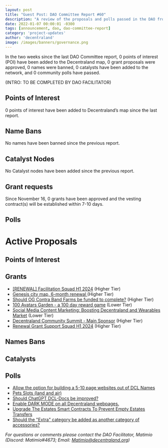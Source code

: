 ```yaml
---
layout: post
title: "Guest Post: DAO Committee Report #60"
description: "A review of the proposals and polls passed in the DAO from November 16 through November 30".
date: 2022-01-07 00:00:01 -0300
tags: [announcement, dao, dao-committee-report]
category: 'project-updates'
author: 'decentraland'
image: /images/banners/governance.png
---
```


In the two weeks since the last DAO Committee report, 0 points of interest (POI) have been added to the Decentraland map, 0 grant proposals were approved, 0 names were banned, 0 catalysts have been added to the network, and 0 community polls have passed.

(INTRO: TO BE COMPLETED BY DAO FACILITATOR)

## Points of Interest
0 points of interest have been added to Decentraland’s map since the last report.


## Name Bans

No names have been banned since the previous report.

## Catalyst Nodes
No Catalyst nodes have been added since the previous report.


## Grant requests
Since November 16, 0 grants have been approved and the vesting contract(s) will be established within 7-10 days.


## Polls


# Active Proposals

## Points of Interest


## Grants

* [[RENEWAL] Facilitation Squad H1 2024](https://governance.decentraland.org/proposal/?id=5a5c472b-0ed2-4086-b7fc-22e37b4ad39c) (Higher Tier)
* [Genesis city map, 6-month renewal ](https://governance.decentraland.org/proposal/?id=e2feb90d-36b2-4d03-b862-67fd8987436e) (Higher Tier)
* [Should OG Contra Band Farms be funded to complete?](https://governance.decentraland.org/proposal/?id=345eab3e-eb87-4b0e-85c7-b2123797e1f6) (Higher Tier)
* [100 Avatars Garden - a 100 day reward game](https://governance.decentraland.org/proposal/?id=3dd9e476-1172-4995-a3cc-6942ebe12c7d) (Lower Tier)
* [Social Media Content Marketing: Boosting Decentraland and Wearables Market](https://governance.decentraland.org/proposal/?id=531a102b-e4b8-4ed3-8ccc-9aa30bfb7992) (Lower Tier)
* [Decentraland Community Summit - Main Sponsor](https://governance.decentraland.org/proposal/?id=3d4be4a7-a007-4fa0-8f97-71e2385684a0) (Higher Tier)
* [Renewal Grant Support Squad H1 2024](https://governance.decentraland.org/proposal/?id=166fb303-2045-41d8-a6a7-ea3b8d363978) (Higher Tier)

## Names Bans


## Catalysts


## Polls

* [Allow the option for building a 5-10 page websites out of DCL Names ](https://governance.decentraland.org/proposal/?id=97c10d0d-aa5d-4fc2-bc45-6a813bfe2e71)
* [Pets Slots (land and air) ](https://governance.decentraland.org/proposal/?id=171fbd74-794e-4d2a-a0fb-7f56677341d9)
* [Should ChatGPT DCL-Docs be improved?](https://governance.decentraland.org/proposal/?id=777b41d1-62af-45f0-a387-99febbbdfd49)
* [Enable DARK MODE on all Decentraland webpages.](https://governance.decentraland.org/proposal/?id=9f85256f-4efb-4936-bd3d-b792413cef81)
* [Upgrade The Estates Smart Contracts To Prevent Empty Estates Transfers](https://governance.decentraland.org/proposal/?id=6f694633-77e8-411b-bcb2-ae6779235c5c)
* [Should the &#34;Extra&#34; category be added as another category of accessories?](https://governance.decentraland.org/proposal/?id=a0d86f2d-0b4b-47e0-a35a-85b59bf2a6ed)

*For questions or comments please contact the DAO Facilitator, Matimio (Discord: Matimio#4673; Email: [Matimio@decentraland.org](mailto:Matimio@decentraland.org))*